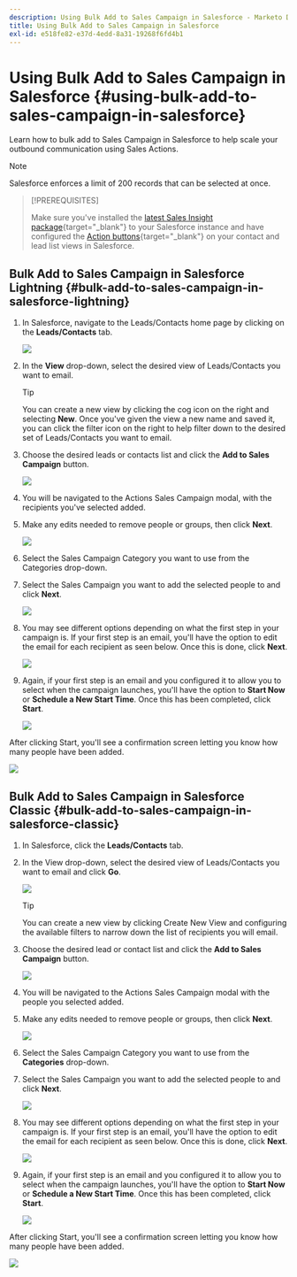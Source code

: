 ```yaml
---
description: Using Bulk Add to Sales Campaign in Salesforce - Marketo Docs - Product Documentation
title: Using Bulk Add to Sales Campaign in Salesforce
exl-id: e518fe82-e37d-4edd-8a31-19268f6fd4b1
---
```

# Using Bulk Add to Sales Campaign in Salesforce {#using-bulk-add-to-sales-campaign-in-salesforce}

Learn how to bulk add to Sales Campaign in Salesforce to help scale your outbound communication using Sales Actions. 

>[!NOTE]
>
>Salesforce enforces a limit of 200 records that can be selected at once.

>[!PREREQUISITES]
>
>Make sure you've installed the [latest Sales Insight package](/help/marketo/product-docs/marketo-sales-insight/msi-for-salesforce/upgrading/upgrading-your-msi-package.md){target="_blank"} to your Salesforce instance and have configured the [Action buttons](/help/marketo/product-docs/marketo-sales-insight/actions/crm/salesforce-package-configuration/add-action-buttons-to-salesforce-list-view.md){target="_blank"} on your contact and lead list views in Salesforce.

## Bulk Add to Sales Campaign in Salesforce Lightning {#bulk-add-to-sales-campaign-in-salesforce-lightning}

1. In Salesforce, navigate to the Leads/Contacts home page by clicking on the **Leads/Contacts** tab.

   ![](assets/using-bulk-add-to-sales-campaign-in-salesforce-1.png)

1. In the **View** drop-down, select the desired view of Leads/Contacts you want to email. 

   >[!TIP]
   >
   >You can create a new view by clicking the cog icon on the right and selecting **New**. Once you've given the view a new name and saved it, you can click the filter icon on the right to help filter down to the desired set of Leads/Contacts you want to email.

1. Choose the desired leads or contacts list and click the **Add to Sales Campaign** button.

   ![](assets/using-bulk-add-to-sales-campaign-in-salesforce-2.png)
 
1. You will be navigated to the Actions Sales Campaign modal, with the recipients you've selected added.

1. Make any edits needed to remove people or groups, then click **Next**.

   ![](assets/using-bulk-add-to-sales-campaign-in-salesforce-3.png)

1. Select the Sales Campaign Category you want to use from the Categories drop-down.

1. Select the Sales Campaign you want to add the selected people to and click **Next**.

   ![](assets/using-bulk-add-to-sales-campaign-in-salesforce-4.png)
 
1. You may see different options depending on what the first step in your campaign is. If your first step is an email, you'll have the option to edit the email for each recipient as seen below. Once this is done, click **Next**.

   ![](assets/using-bulk-add-to-sales-campaign-in-salesforce-5.png)

1. Again, if your first step is an email and you configured it to allow you to select when the campaign launches, you'll have the option to **Start Now** or **Schedule a New Start Time**. Once this has been completed, click **Start**.

   ![](assets/using-bulk-add-to-sales-campaign-in-salesforce-6.png)
 
After clicking Start, you'll see a confirmation screen letting you know how many people have been added.

   ![](assets/using-bulk-add-to-sales-campaign-in-salesforce-7.png)
 
## Bulk Add to Sales Campaign in Salesforce Classic {#bulk-add-to-sales-campaign-in-salesforce-classic}

1. In Salesforce, click the **Leads/Contacts** tab.

1. In the View drop-down, select the desired view of Leads/Contacts you want to email and click **Go**.

   ![](assets/using-bulk-add-to-sales-campaign-in-salesforce-8.png)

   >[!TIP]
   >
   >You can create a new view by clicking Create New View and configuring the available filters to narrow down the list of recipients you will email.

1. Choose the desired lead or contact list and click the **Add to Sales Campaign** button.

   ![](assets/using-bulk-add-to-sales-campaign-in-salesforce-9.png)
 
1. You will be navigated to the Actions Sales Campaign modal with the people you selected added.

1. Make any edits needed to remove people or groups, then click **Next**.

   ![](assets/using-bulk-add-to-sales-campaign-in-salesforce-10.png)

1. Select the Sales Campaign Category you want to use from the **Categories** drop-down.

1. Select the Sales Campaign you want to add the selected people to and click **Next**.

   ![](assets/using-bulk-add-to-sales-campaign-in-salesforce-11.png)

1. You may see different options depending on what the first step in your campaign is. If your first step is an email, you'll have the option to edit the email for each recipient as seen below. Once this is done, click **Next**.

   ![](assets/using-bulk-add-to-sales-campaign-in-salesforce-12.png)

1. Again, if your first step is an email and you configured it to allow you to select when the campaign launches, you'll have the option to **Start Now** or **Schedule a New Start Time**. Once this has been completed, click **Start**.

   ![](assets/using-bulk-add-to-sales-campaign-in-salesforce-13.png)
 
After clicking Start, you'll see a confirmation screen letting you know how many people have been added.

   ![](assets/using-bulk-add-to-sales-campaign-in-salesforce-14.png)
